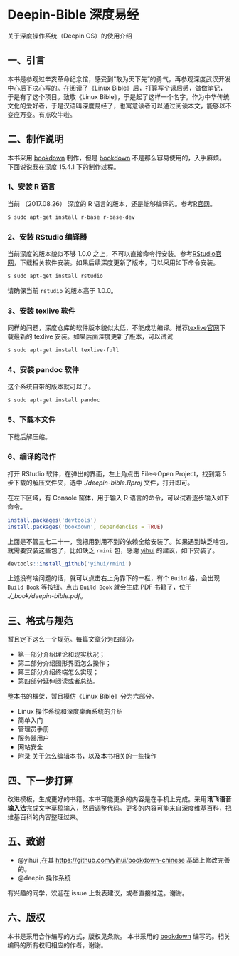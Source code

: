 # Deepin-Bible 深度易经

关于深度操作系统（Deepin OS）的使用介绍

## 一、引言

本书是参观过辛亥革命纪念馆，感受到“敢为天下先”的勇气，再参观深度武汉开发中心后下决心写的。在阅读了《Linux Bible》后，打算写个读后感，做做笔记，于是有了这个项目。致敬《Linux Bible》，于是起了这样一个名字。作为中华传统文化的爱好者，于是汉语叫深度易经了，也寓意读者可以通过阅读本文，能够以不变应万变。有点吹牛啦。

## 二、制作说明

本书采用 [bookdown](https://github.com/rstudio/bookdown) 制作，但是 [bookdown](https://github.com/rstudio/bookdown) 不是那么容易使用的，入手麻烦。下面说说我在深度 15.4.1 下的制作过程。

### 1、安装 R 语言

当前 （2017.08.26） 深度的 R 语言的版本，还是能够编译的。参考[R官网](https://cran.r-project.org/bin/linux/debian/#debian-sid-unstable)。

```bash
$ sudo apt-get install r-base r-base-dev
```

### 2、安装 RStudio 编译器

当前深度的版本貌似不够 1.0.0 之上，不可以直接命令行安装。参考[RStudio官网](https://www.rstudio.com/products/rstudio/download/)，下载相关软件安装。如果后续深度更新了版本，可以采用如下命令安装。

```bash
$ sudo apt-get install rstudio
```

请确保当前 `rstudio` 的版本高于 1.0.0。

### 3、安装 texlive 软件

同样的问题，深度仓库的软件版本貌似太低，不能成功编译。推荐[texlive官网](http://tug.org/texlive/)下载最新的 texlive 安装。如果后面深度更新了版本，可以试试

```bash
$ sudo apt-get install texlive-full
```

### 4、安装 pandoc 软件

这个系统自带的版本就可以了。

```bash
$ sudo apt-get install pandoc
```

### 5、下载本文件

下载后解压缩。

### 6、编译的动作

打开 RStudio 软件，在弹出的界面，左上角点击 File->Open Project，找到第 5 步下载的解压文件夹，选中 *./deepin-bible.Rproj* 文件，打开即可。

在左下区域，有 Console 窗体，用于输入 R 语言的命令，可以试着逐步输入如下命令。

```R
install.packages('devtools')
install.packages('bookdown', dependencies = TRUE)
```

上面是不管三七二十一，我把用到用不到的依赖全给安装了。如果遇到缺乏啥包，就需要安装这些包了，比如缺乏 `rmini` 包，感谢 [yihui](https://github.com/yihui/r-ninja/issues/24) 的建议，如下安装了。

```R
devtools::install_github('yihui/rmini')
```

上述没有啥问题的话，就可以点击右上角靠下的一栏，有个 `Build` 格，会出现 `Build Book` 等按钮。点击 `Build Book` 就会生成 PDF 书籍了，位于 *./_book/deepin-bible.pdf*。

## 三、格式与规范

暂且定下这么一个规范。每篇文章分为四部分。

- 第一部分介绍理论和现实状况；
- 第二部分介绍图形界面怎么操作；
- 第三部分介绍终端怎么实现；
- 第四部分延伸阅读或者总结。

整本书的框架，暂且模仿《Linux Bible》分为六部分。

- Linux 操作系统和深度桌面系统的介绍
- 简单入门
- 管理员手册
- 服务器用户
- 网站安全
- 附录 关于怎么编辑本书，以及本书相关的一些操作

## 四、下一步打算

改进模板，生成更好的书籍。本书可能更多的内容是在手机上完成。采用**讯飞语音输入法**完成文字草稿输入，然后调整代码。更多的内容可能来自深度维基百科，把维基百科的内容整理过来。

## 五、致谢

- @yihui ,在其 https://github.com/yihui/bookdown-chinese 基础上修改完善的。
- @deepin 操作系统

有兴趣的同学，欢迎在 issue 上发表建议，或者直接推送。谢谢。

## 六、版权

本书是采用合作编写的方式，版权见条款。
本书采用的 [bookdown](https://github.com/rstudio/bookdown) 编写的。相关编码的所有权归相应的作者，谢谢。
